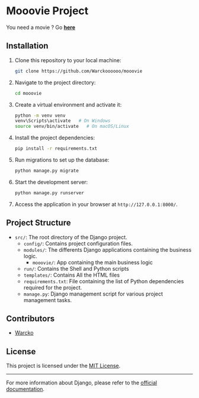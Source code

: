 # Mooovie Project

You need a movie ? Go [**here**](https://idonthavednsalready.com)

## Installation

1. Clone this repository to your local machine:

   ```bash
   git clone https://github.com/Warckoooooo/mooovie
   ```

2. Navigate to the project directory:

   ```bash
   cd mooovie
   ```

3. Create a virtual environment and activate it:

   ```bash
   python -m venv venv
   venv\Scripts\activate   # On Windows
   source venv/bin/activate   # On macOS/Linux
   ```

4. Install the project dependencies:

   ```bash
   pip install -r requirements.txt
   ```

5. Run migrations to set up the database:

   ```bash
   python manage.py migrate
   ```

6. Start the development server:

   ```bash
   python manage.py runserver
   ```

7. Access the application in your browser at `http://127.0.0.1:8000/`.

## Project Structure

- `src/`: The root directory of the Django project.
    - `config/`: Contains project configuration files.
    - `modules/`: The differents Django applications containing the business logic.
        - `mooovie/`: App containing the main business logic
    - `run/`: Contains the Shell and Python scripts
    - `templates/`: Contains All the HTML files
    - `requirements.txt`: File containing the list of Python dependencies required for the project.
    - `manage.py`: Django management script for various project management tasks.

## Contributors

- [Warcko](https://github.com/Warckoooooo)

## License

This project is licensed under the [MIT License](LICENSE).

---

For more information about Django, please refer to the [official documentation](https://docs.djangoproject.com/).